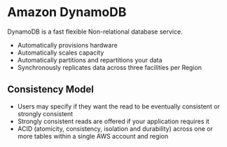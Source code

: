 # Amazon DynamoDB

DynamoDB is a fast flexible Non-relational database service.

* Automatically provisions hardware
* Automatically scales capacity
* Automatically partitions and repartitions your data
* Synchronously replicates data across three facilities per Region

## Consistency Model

* Users may specify if they want the read to be eventually consistent or strongly consistent
* Strongly consistent reads are offered if your application requires it
* ACID (atomicity, consistency, isolation and durability) across one or more tables within a single AWS account and region
